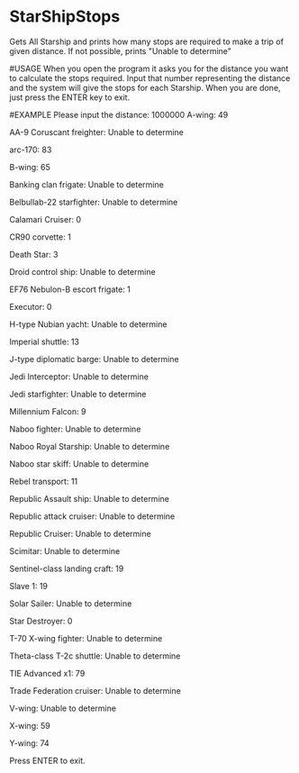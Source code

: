 # StarShipStops
Gets All Starship and prints how many stops are required to make a trip of given distance. 
If not possible, prints "Unable to determine"


#USAGE
When you open the program it asks you for the distance you want to calculate the stops required. Input that number representing the distance and the system will give the stops for each Starship. When you are done, just press the ENTER key to exit.

#EXAMPLE
Please input the distance: 
1000000
A-wing: 49

AA-9 Coruscant freighter: Unable to determine

arc-170: 83

B-wing: 65

Banking clan frigate: Unable to determine

Belbullab-22 starfighter: Unable to determine

Calamari Cruiser: 0

CR90 corvette: 1

Death Star: 3

Droid control ship: Unable to determine

EF76 Nebulon-B escort frigate: 1

Executor: 0

H-type Nubian yacht: Unable to determine

Imperial shuttle: 13

J-type diplomatic barge: Unable to determine

Jedi Interceptor: Unable to determine

Jedi starfighter: Unable to determine

Millennium Falcon: 9

Naboo fighter: Unable to determine

Naboo Royal Starship: Unable to determine

Naboo star skiff: Unable to determine

Rebel transport: 11

Republic Assault ship: Unable to determine

Republic attack cruiser: Unable to determine

Republic Cruiser: Unable to determine

Scimitar: Unable to determine

Sentinel-class landing craft: 19

Slave 1: 19

Solar Sailer: Unable to determine

Star Destroyer: 0

T-70 X-wing fighter: Unable to determine

Theta-class T-2c shuttle: Unable to determine

TIE Advanced x1: 79

Trade Federation cruiser: Unable to determine

V-wing: Unable to determine

X-wing: 59

Y-wing: 74



Press ENTER to exit.
